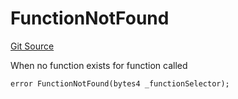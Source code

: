 # FunctionNotFound
[Git Source](https://github.com/thrackle-io/tron/blob/aa84a9fbaba8b03f46b7a3b0774885dc91a06fa5/src/client/token/handler/diamond/HandlerDiamond.sol)

When no function exists for function called


```solidity
error FunctionNotFound(bytes4 _functionSelector);
```

